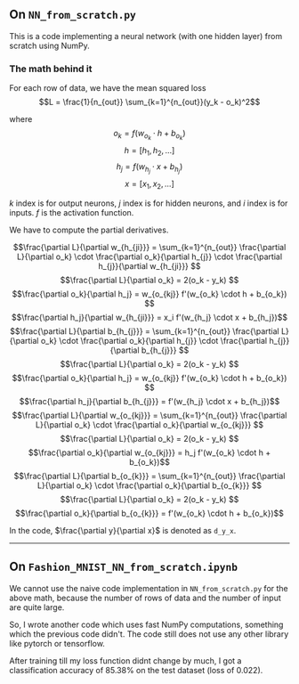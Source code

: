 ## On `NN_from_scratch.py`

This is a code implementing a neural network (with one hidden layer) from scratch using NumPy.

### The math behind it

For each row of data, we have the mean squared loss $$L = \frac{1}{n_{out}} \sum_{k=1}^{n_{out}}(y_k - o_k)^2$$

where $$o_k = f(w_{o_k} \cdot h + b_{o_{k}})$$
$$h = [h_1, h_2, \dots]$$
$$h_j = f(w_{h_j} \cdot x + b_{h_{j}})$$
$$x = [x_1, x_2, \dots]$$

$k$ index is for output neurons, $j$ index is for hidden neurons, and $i$ index is for inputs. $f$ is the activation function.

We have to compute the partial derivatives.

$$\frac{\partial L}{\partial w_{h_{ji}}} = \sum_{k=1}^{n_{out}} \frac{\partial L}{\partial o_k} \cdot \frac{\partial o_k}{\partial h_{j}} \cdot \frac{\partial h_{j}}{\partial w_{h_{ji}}} $$
$$\frac{\partial L}{\partial o_k} = 2(o_k - y_k) $$
$$\frac{\partial o_k}{\partial h_j} = w_{o_{kj}} f'(w_{o_k} \cdot h + b_{o_k}) $$
$$\frac{\partial h_j}{\partial w_{h_{ji}}} = x_i f'(w_{h_j} \cdot x + b_{h_j})$$
$$ $$
$$\frac{\partial L}{\partial b_{h_{j}}} = \sum_{k=1}^{n_{out}} \frac{\partial L}{\partial o_k} \cdot \frac{\partial o_k}{\partial h_{j}} \cdot \frac{\partial h_{j}}{\partial b_{h_{j}}} $$
$$\frac{\partial L}{\partial o_k} = 2(o_k - y_k) $$
$$\frac{\partial o_k}{\partial h_j} = w_{o_{kj}} f'(w_{o_k} \cdot h + b_{o_k}) $$
$$\frac{\partial h_j}{\partial b_{h_{j}}} = f'(w_{h_j} \cdot x + b_{h_j})$$
$$ $$
$$\frac{\partial L}{\partial w_{o_{kj}}} = \sum_{k=1}^{n_{out}} \frac{\partial L}{\partial o_k} \cdot \frac{\partial o_k}{\partial w_{o_{kj}}} $$
$$\frac{\partial L}{\partial o_k} = 2(o_k - y_k) $$
$$\frac{\partial o_k}{\partial w_{o_{kj}}} = h_j f'(w_{o_k} \cdot h + b_{o_k})$$
$$ $$
$$\frac{\partial L}{\partial b_{o_{k}}} = \sum_{k=1}^{n_{out}} \frac{\partial L}{\partial o_k} \cdot \frac{\partial o_k}{\partial b_{o_{k}}} $$
$$\frac{\partial L}{\partial o_k} = 2(o_k - y_k) $$
$$\frac{\partial o_k}{\partial b_{o_{k}}} = f'(w_{o_k} \cdot h + b_{o_k})$$

In the code, $\frac{\partial y}{\partial x}$ is denoted as `d_y_x`.

---

## On `Fashion_MNIST_NN_from_scratch.ipynb`

We cannot use the naive code implementation in `NN_from_scratch.py` for the above math, because the number of rows of data and the number of input are quite large.

So, I wrote another code which uses fast NumPy computations, something which the previous code didn't.
The code still does not use any other library like pytorch or tensorflow.

After training till my loss function didnt change by much, I got a classification accuracy of 85.38% on the test dataset (loss of 0.022).
